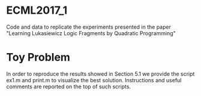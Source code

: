 # ECML2017_1
Code and data to replicate the experiments presented in the paper "Learning Lukasiewicz Logic Fragments by Quadratic Programming"


# Toy Problem

In order to reproduce the results showed in Section 5.1 we provide the script ex1.m and print.m to visualize the best solution. Instructions and useful comments are reported on the top of such scripts.
